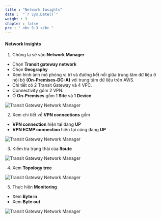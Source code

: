 ```yaml
---
title : "Network Insights"
date :  "`r Sys.Date()`" 
weight : 3
chapter : false
pre : " <b> 9.3 </b> "
---
```


#### Network Insights

1. Chúng ta sẽ vào **Network Manager**

- Chọn **Transit gateway network**
- Chọn **Geography**
- Xem hình ảnh mô phỏng vị trí và đường kết nối giữa trung tâm dữ liệu ở nội bộ **(On-Premises-DC-A)** với trung tâm dữ liệu trên AWS.
- Chi tiết có 2 Transit Gateway và 4 VPC.
- Connectivity gồm 2 VPN.
- Ở **On-Premises** gồm 1 **Site** và 1 **Device**

![Transit Gateway Network Manager](/images/TGWNetworkManager/00033.png?featherlight=false&width=90pc)

2. Xem chi tiết về **VPN connections** gồm 

- **VPN connection** hiện tại đang **UP**
- **VPN ECMP connection** hiện tại cũng đang **UP**

![Transit Gateway Network Manager](/images/TGWNetworkManager/00034.png?featherlight=false&width=90pc)

3. Kiểm tra trạng thái của **Route**

![Transit Gateway Network Manager](/images/TGWNetworkManager/00035.png?featherlight=false&width=90pc)

4. Xem **Topology tree**

![Transit Gateway Network Manager](/images/TGWNetworkManager/00036.png?featherlight=false&width=90pc)

5. Thực hiện **Monitoring**

- Xem **Byte in**
- Xem **Byte out**

![Transit Gateway Network Manager](/images/TGWNetworkManager/00037.png?featherlight=false&width=90pc)

